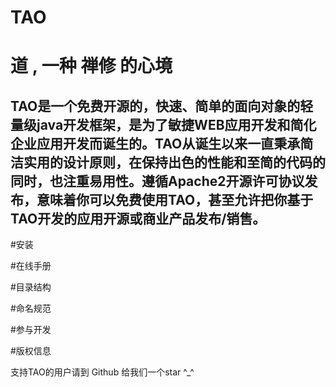 # TAO
# 道 , 一种 禅修 的心境

## TAO是一个免费开源的，快速、简单的面向对象的轻量级java开发框架，是为了敏捷WEB应用开发和简化企业应用开发而诞生的。TAO从诞生以来一直秉承简洁实用的设计原则，在保持出色的性能和至简的代码的同时，也注重易用性。遵循Apache2开源许可协议发布，意味着你可以免费使用TAO，甚至允许把你基于TAO开发的应用开源或商业产品发布/销售。

#安装

#在线手册

#目录结构

#命名规范

#参与开发

#版权信息

支持TAO的用户请到 Github 给我们一个star ^_^
